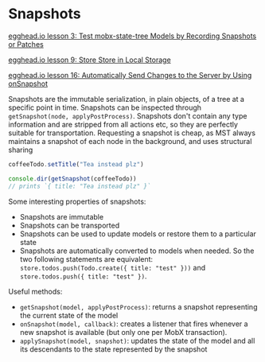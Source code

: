 # Snapshots

[egghead.io lesson 3: Test mobx-state-tree Models by Recording Snapshots or Patches](https://egghead.io/lessons/react-test-mobx-state-tree-models-by-recording-snapshots-or-patches)

[egghead.io lesson 9: Store Store in Local Storage](https://egghead.io/lessons/react-store-store-in-local-storage)

[egghead.io lesson 16: Automatically Send Changes to the Server by Using onSnapshot](https://egghead.io/lessons/react-automatically-send-changes-to-the-server-by-using-onsnapshot)

Snapshots are the immutable serialization, in plain objects, of a tree at a specific point in time. Snapshots can be inspected through `getSnapshot(node, applyPostProcess)`. Snapshots don't contain any type information and are stripped from all actions etc, so they are perfectly suitable for transportation. Requesting a snapshot is cheap, as MST always maintains a snapshot of each node in the background, and uses structural sharing

```javascript
coffeeTodo.setTitle("Tea instead plz")

console.dir(getSnapshot(coffeeTodo))
// prints `{ title: "Tea instead plz" }`
```

Some interesting properties of snapshots:

* Snapshots are immutable
* Snapshots can be transported
* Snapshots can be used to update models or restore them to a particular state
* Snapshots are automatically converted to models when needed. So the two following statements are equivalent: `store.todos.push(Todo.create({ title: "test" }))` and `store.todos.push({ title: "test" })`.

Useful methods:

* `getSnapshot(model, applyPostProcess)`: returns a snapshot representing the current state of the model
* `onSnapshot(model, callback)`: creates a listener that fires whenever a new snapshot is available \(but only one per MobX transaction\).
* `applySnapshot(model, snapshot)`: updates the state of the model and all its descendants to the state represented by the snapshot

